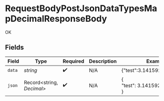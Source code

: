# RequestBodyPostJsonDataTypesMapDecimalResponseBody

OK


## Fields

| Field                         | Type                          | Required                      | Description                   | Example                       |
| ----------------------------- | ----------------------------- | ----------------------------- | ----------------------------- | ----------------------------- |
| `data`                        | *string*                      | :heavy_check_mark:            | N/A                           | {"test":3.141592653589793}    |
| `json`                        | Record<string, *Decimal*>     | :heavy_check_mark:            | N/A                           | {<br/>"test": 3.141592653589793<br/>} |